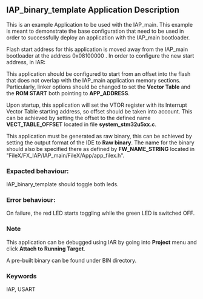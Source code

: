 ## <b>IAP_binary_template Application Description</b>

This is an example Application to be used with the IAP_main. This example is meant to demonstrate the base configuration 
that need to be used in order to successfully deploy an application with the IAP_main bootloader.

Flash start address for this application is moved away from the IAP_main bootloader at the address 0x08100000 .
In order to configure the new start address, in IAR:

This application should be configured to start from an offset into the flash that does not overlap with the IAP_main application memory sections.
Particularly, linker options should be changed to set the **Vector Table** and the **ROM START** both pointing to **APP_ADDRESS**.

Upon startup, this application will set the VTOR register with its Interrupt Vector Table starting address, so offset should be taken into account. 
This can be achieved by setting the offset to the defined name **VECT_TABLE_OFFSET** located in file **system_stm32u5xx.c**.

This application must be generated as raw binary, this can be achieved by setting the output format of the IDE to **Raw binary**.
The name for the binary should also be specified there as defined by **FW_NAME_STRING** located in "FileX/FX_IAP/IAP_main/FileX/App/app_filex.h".

### <b>Expacted behaviour:</b>
IAP_binary_template should toggle both leds.

### <b>Error behaviour:</b>
On failure, the red LED starts toggling while the green LED is switched OFF.

### <b>Note</b>
This application can be debugged using IAR by going into **Project** menu and click **Attach to Running Target**.

A pre-built binary can be found under BIN directory.

### <b>Keywords</b>
IAP, USART